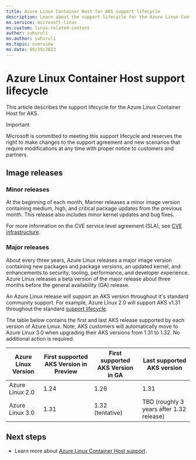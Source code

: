 ```yaml
---
title: Azure Linux Container Host for AKS support lifecycle
description: Learn about the support lifecycle for the Azure Linux Container Host for AKS.
ms.service: microsoft-linux
ms.custom: linux-related-content
author: suhuruli
ms.author: suhuruli
ms.topic: overview
ms.date: 09/29/2023
---
```


# Azure Linux Container Host support lifecycle

This article describes the support lifecycle for the Azure Linux Container Host for AKS.

> [!IMPORTANT]
> Microsoft is committed to meeting this support lifecycle and reserves the right to make changes to the support agreement and new scenarios that require modifications at any time with proper notice to customers and partners.

## Image releases

### Minor releases

At the beginning of each month, Mariner releases a minor image version containing medium, high, and critical package updates from the previous month. This release also includes minor kernel updates and bug fixes.

For more information on the CVE service level agreement (SLA), see [CVE infrastructure](./concepts-core.md#cve-infrastructure).

### Major releases

About every three years, Azure Linux releases a major image version containing new packages and package versions, an updated kernel, and enhancements to security, tooling, performance, and developer experience. Azure Linux releases a beta version of the major release about three months before the general availability (GA) release.

An Azure Linux release will support an AKS version throughout it's standard community support. For example, Azure Linux 2.0 will support AKS v1.31 throughout the standard [support lifecycle](./azure/aks/supported-kubernetes-versions).

The table below contains the first and last AKS release supported by each version of Azure Linux. Note, AKS customers will automatically move to Azure Linux 3.0 when upgrading their AKS versions from 1.31 to 1.32. No additional action is required. 

| Azure Linux Version | First supported AKS Version in Preview  |  First supported AKS Version in GA   | Last supported AKS version  |
|---|---|---|---|
| Azure Linux 2.0   | 1.24  | 1.26  | 1.31 |
| Azure Linux 3.0   | 1.31  | 1.32 (tentative)  | TBD (roughly 3 years after 1.32 release) |

## Next steps

- Learn more about [Azure Linux Container Host support](./support-help.md).
